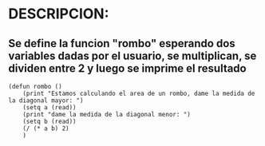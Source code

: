 # DESCRIPCION:
## Se define la funcion "rombo" esperando dos variables dadas por el usuario, se multiplican, se dividen entre 2 y luego se imprime el resultado
~~~
(defun rombo ()
	(print "Estamos calculando el area de un rombo, dame la medida de la diagonal mayor: ")
	(setq a (read))
	(print "dame la medida de la diagonal menor: ")
	(setq b (read))
	(/ (* a b) 2)
	)
~~~


